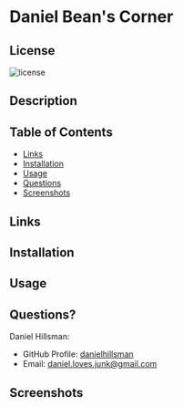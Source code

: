 # Daniel Bean's Corner

  ## License

  ![license](https://img.shields.io/static/v1?label=license&message=LABD&color=success)
  
  ## Description
  
  ## Table of Contents
  
  * [Links](#links)
  * [Installation](#installation)
  * [Usage](#usage)
  * [Questions](#questions)
  * [Screenshots](#screenshots)

  ## Links
  
  ## Installation
  
  ## Usage

  ## Questions?

Daniel Hillsman: 
  * GitHub Profile: [danielhillsman](https://github.com/danielhillsman)
  * Email: daniel.loves.junk@gmail.com

  ## Screenshots
  
  

  

  
 
 